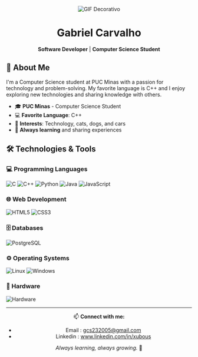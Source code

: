 <div align="center">
  
![GIF Decorativo](https://i.pinimg.com/originals/3c/a3/7c/3ca37c29061fce8aea80945c2dd7b3f9.gif)

# Gabriel Carvalho

**Software Developer** | **Computer Science Student**

</div>

## 👋 About Me

I'm a Computer Science student at PUC Minas with a passion for technology and problem-solving. My favorite language is C++ and I enjoy exploring new technologies and sharing knowledge with others.

- 🎓 **PUC Minas** - Computer Science Student
- 💻 **Favorite Language**: C++
- 🚗 **Interests**: Technology, cats, dogs, and cars
- 🌱 **Always learning** and sharing experiences

## 🛠️ Technologies & Tools

### 💻 Programming Languages
![C](https://img.shields.io/badge/c-%2300599C.svg?style=for-the-badge&logo=c&logoColor=white)
![C++](https://img.shields.io/badge/c++-%2300599C.svg?style=for-the-badge&logo=c%2B%2B&logoColor=white)
![Python](https://img.shields.io/badge/python-3670A0?style=for-the-badge&logo=python&logoColor=ffdd54)
![Java](https://img.shields.io/badge/java-%23ED8B00.svg?style=for-the-badge&logo=java&logoColor=white)
![JavaScript](https://img.shields.io/badge/javascript-%23323330.svg?style=for-the-badge&logo=javascript&logoColor=%23F7DF1E)

### 🌐 Web Development
![HTML5](https://img.shields.io/badge/html5-%23E34F26.svg?style=for-the-badge&logo=html5&logoColor=white)
![CSS3](https://img.shields.io/badge/css3-%231572B6.svg?style=for-the-badge&logo=css3&logoColor=white)

### 🗄️ Databases
![PostgreSQL](https://img.shields.io/badge/postgresql-%23316192.svg?style=for-the-badge&logo=postgresql&logoColor=white)

### ⚙️ Operating Systems
![Linux](https://img.shields.io/badge/Linux-FCC624?style=for-the-badge&logo=linux&logoColor=black)
![Windows](https://img.shields.io/badge/Windows-0078D6?style=for-the-badge&logo=windows&logoColor=white)

### 🔧 Hardware
![Hardware](https://img.shields.io/badge/Hardware_Assembly-000000?style=for-the-badge&logo=raspberrypi&logoColor=white)

---

<div align="center">
  
📫 **Connect with me:** 
- Email    : gcs232005@gmail.com
- Linkedin : www.linkedin.com/in/xubous

*Always learning, always growing.* 🚀

</div>
